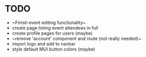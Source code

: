 # TODO
- ~Finish event editing functionality~
- create page listing event attendees in full
- create profile pages for users (maybe)
- ~remove 'account' component and route (not really needed)~
- import logo and add to navbar
- style default MUI button colors (maybe)